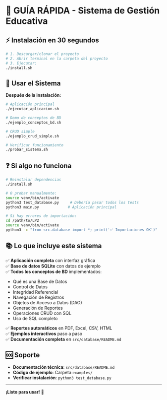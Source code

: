 # 🚀 GUÍA RÁPIDA - Sistema de Gestión Educativa

## ⚡ Instalación en 30 segundos

```bash
# 1. Descargar/clonar el proyecto
# 2. Abrir terminal en la carpeta del proyecto
# 3. Ejecutar:
./install.sh
```

## 🎯 Usar el Sistema

**Después de la instalación:**

```bash
# Aplicación principal
./ejecutar_aplicacion.sh

# Demo de conceptos de BD  
./ejemplo_conceptos_bd.sh

# CRUD simple
./ejemplo_crud_simple.sh

# Verificar funcionamiento
./probar_sistema.sh
```

## ❓ Si algo no funciona

```bash
# Reinstalar dependencias
./install.sh

# O probar manualmente:
source venv/bin/activate
python3 test_database.py     # Debería pasar todos los tests
python3 main.py             # Aplicación principal

# Si hay errores de importación:
cd /path/to/LP2
source venv/bin/activate
python3 -c "from src.database import *; print('✅ Importaciones OK')"
```

## 📚 Lo que incluye este sistema

✅ **Aplicación completa** con interfaz gráfica  
✅ **Base de datos SQLite** con datos de ejemplo  
✅ **Todos los conceptos de BD** implementados:
- Qué es una Base de Datos
- Control de Datos  
- Integridad Referencial
- Navegación de Registros
- Objetos de Acceso a Datos (DAO)
- Generación de Reportes
- Operaciones CRUD con SQL
- Uso de SQL completo

✅ **Reportes automáticos** en PDF, Excel, CSV, HTML  
✅ **Ejemplos interactivos** paso a paso  
✅ **Documentación completa** en `src/database/README.md`

## 🆘 Soporte

- **Documentación técnica**: `src/database/README.md`
- **Código de ejemplo**: Carpeta `examples/`
- **Verificar instalación**: `python3 test_database.py`

---

**¡Listo para usar!** 🎉
